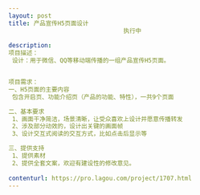 ```yaml
---                
layout: post       
title: 产品宣传H5页面设计
                                执行中
           
description: 
项目描述：
 设计：用于微信、QQ等移动端传播的一组产品宣传H5页面。


项目需求：
一、H5页面的主要内容
 包含开启页、功能介绍页（产品的功能、特性），一共9个页面

二、基本要求
 1、画面干净简洁，场景清晰，让受众喜欢上设计并愿意传播转发
 2、涉及部分动效的，设计出关键的画面帧
 3、设计交互式阅读的交互方式，比如点击后显示等

三、提供支持
 1、提供素材
 2、提供全套文案，欢迎有建设性的修改意见。
     
contenturl: https://pro.lagou.com/project/1707.html      
---                 
```

